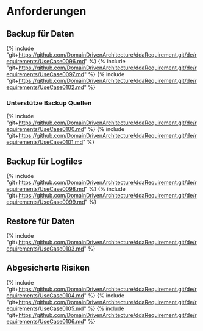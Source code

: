 # Anforderungen

## Backup für Daten
{% include "git+https://github.com/DomainDrivenArchitecture/ddaRequirement.git/de/requirements/UseCase0096.md" %}
{% include "git+https://github.com/DomainDrivenArchitecture/ddaRequirement.git/de/requirements/UseCase0097.md" %}
{% include "git+https://github.com/DomainDrivenArchitecture/ddaRequirement.git/de/requirements/UseCase0102.md" %}

### Unterstütze Backup Quellen
{% include "git+https://github.com/DomainDrivenArchitecture/ddaRequirement.git/de/requirements/UseCase0100.md" %}
{% include "git+https://github.com/DomainDrivenArchitecture/ddaRequirement.git/de/requirements/UseCase0101.md" %}

## Backup für Logfiles
{% include "git+https://github.com/DomainDrivenArchitecture/ddaRequirement.git/de/requirements/UseCase0098.md" %}
{% include "git+https://github.com/DomainDrivenArchitecture/ddaRequirement.git/de/requirements/UseCase0099.md" %}

## Restore für Daten
{% include "git+https://github.com/DomainDrivenArchitecture/ddaRequirement.git/de/requirements/UseCase0103.md" %}

## Abgesicherte Risiken
{% include "git+https://github.com/DomainDrivenArchitecture/ddaRequirement.git/de/requirements/UseCase0104.md" %}
{% include "git+https://github.com/DomainDrivenArchitecture/ddaRequirement.git/de/requirements/UseCase0105.md" %}
{% include "git+https://github.com/DomainDrivenArchitecture/ddaRequirement.git/de/requirements/UseCase0106.md" %}